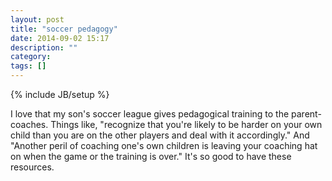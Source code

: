 ```yaml
---
layout: post
title: "soccer pedagogy"
date: 2014-09-02 15:17
description: ""
category: 
tags: []
---
```

{% include JB/setup %}

I love that my son's soccer league gives pedagogical training to the parent-coaches. Things like, "recognize that you're likely to be harder on your own child than you are on the other players and deal with it accordingly." And "Another peril of coaching one's own children is leaving your coaching hat on when the game or the training is over." It's so good to have these resources.
